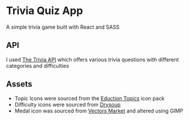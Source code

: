 # Trivia Quiz App

A simple trivia game built with React and SASS
## API
I used [The Trivia API](https://the-trivia-api.com/docs/) which offers various trivia questions with different categories and difficulties

## Assets
* Topic Icons were sourced from the [Eduction Topics](https://www.flaticon.com/packs/education-topics/2?word=education&style_id=26&family_id=12&group_id=159) icon pack
* Difficulty icons were sourced from [Drysoup](https://dribbble.com/shots/5681492-Difficulty-Icons?utm_source=Clipboard_Shot&utm_campaign=dry-soup&utm_content=Difficulty%20Icons&utm_medium=Social_Share&utm_source=Clipboard_Shot&utm_campaign=dry-soup&utm_content=Difficulty%20Icons&utm_medium=Social_Share)
* Medal icon was sourced from [Vectors Market](https://www.flaticon.com/free-icon/medal_744922) and altered using GIMP